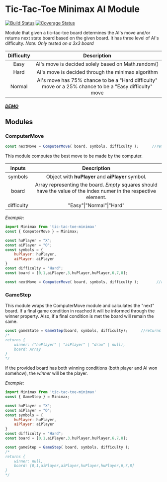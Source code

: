 # Tic-Tac-Toe Minimax AI Module

[![Build Status](https://travis-ci.org/marianoheller/tic-tac-toe-minimax.svg?branch=master)](https://travis-ci.org/marianoheller/tic-tac-toe-minimax)
[![Coverage Status](https://coveralls.io/repos/github/marianoheller/tic-tac-toe-minimax/badge.svg?branch=master)](https://coveralls.io/github/marianoheller/tic-tac-toe-minimax?branch=master)


Module that given a tic-tac-toe board determines the AI's move and/or returns next state board based on the given board. It has three level of AI's difficulty.
*Note: Only tested on a 3x3 board*

| Difficulty        |                                              Description                                               |
|:-------------:|:------------------------------------------------------------------------------------------------------:| 
| Easy      |                           AI's move is decided solely based on Math.random()                           | 
| Hard |                           AI's move is decided through the minimax algorithm                           |
| Normal      | AI's move has 75% chance to be a "Hard difficulty" move or a 25% chance to be a "Easy difficulty" move | 

##### [DEMO](http://marianoheller.github.io/tic-tac-toe)

## Modules


### ComputerMove

```javascript
const nextMove = ComputerMove( board, symbols, difficulty );      //returns a Number
```

This module computes the best move to be made by the computer.

| Inputs        | Description           |
|:-------------:|:-------------:| 
| symbols | Object with **huPlayer** and **aiPlayer** symbol.  |
| board      | Array representing the board. *Empty* squares should have the value of the index numer in the respective element. | 
| difficulty      |  "Easy"\|"Normal"\|"Hard"  | 

*Example:*
```javascript
import Minimax from 'tic-tac-toe-minimax'
const { ComputerMove } = Minimax;

const huPlayer = "X";
const aiPlayer = "O";
const symbols = {
    huPlayer: huPlayer,
    aiPlayer: aiPlayer
}
const difficulty = "Hard";
const board = [0,1,aiPlayer,3,huPlayer,huPlayer,6,7,8];

const nextMove = ComputerMove( board, symbols, difficulty );        //returns 3
```

### GameStep

This module wraps the ComputerMove module and calculates the "next" board.
If a final game condition in reached it will be informed through the winner property.
Also, if a final condition is met the board will remain the same.

```javascript
const gameState = GameStep(board, symbols, difficulty);      //returns an Object
/*
returns {
    winner: ("huPlayer" | "aiPlayer" | "draw" | null),
    board: Array
}
*/
```
If the provided board has both winning conditions (both player and AI won somehow),
the *winner* will be the player.

*Example:*
```javascript
import Minimax from 'tic-tac-toe-minimax'
const { GameStep } = Minimax;

const huPlayer = "X";
const aiPlayer = "O";
const symbols = {
    huPlayer: huPlayer,
    aiPlayer: aiPlayer
}
const difficulty = "Hard";
const board = [0,1,aiPlayer,3,huPlayer,huPlayer,6,7,8];

const gameStep = GameStep( board, symbols, difficulty );
/*
returns {
    winner: null,
    board: [0,1,aiPlayer,aiPlayer,huPlayer,huPlayer,6,7,8]
}
*/
```
